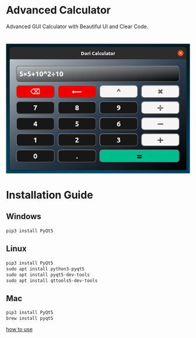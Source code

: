 # Advanced Calculator

Advanced GUI Calculator with Beautiful UI and Clear Code.

#

![demo](demo.png)

#

# Installation Guide

## Windows

```
pip3 install PyQt5
```

## Linux

```
pip3 install PyQt5
sudo apt install python3-pyqt5
sudo apt install pyqt5-dev-tools
sudo apt install qttools5-dev-tools
```

## Mac

```
pip3 install PyQt5
brew install pyqt5
```

[how to use](https://raw.githubusercontent.com/dori-dev/demo-calculator/main/guide.mkv)
